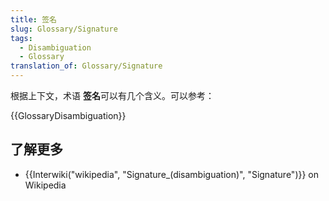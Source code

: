 ```yaml
---
title: 签名
slug: Glossary/Signature
tags:
  - Disambiguation
  - Glossary
translation_of: Glossary/Signature
---
```

根据上下文，术语 **签名**可以有几个含义。可以参考：

{{GlossaryDisambiguation}}

## 了解更多

- {{Interwiki("wikipedia", "Signature_(disambiguation)", "Signature")}} on Wikipedia

